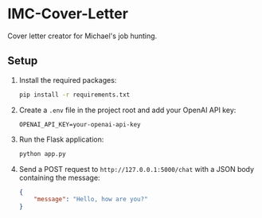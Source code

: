 # IMC-Cover-Letter

Cover letter creator for Michael's job hunting.

## Setup

1. Install the required packages:

    ```sh
    pip install -r requirements.txt
    ```

2. Create a `.env` file in the project root and add your OpenAI API key:

    ```plaintext
    OPENAI_API_KEY=your-openai-api-key
    ```

3. Run the Flask application:

    ```sh
    python app.py
    ```

4. Send a POST request to `http://127.0.0.1:5000/chat` with a JSON body containing the message:

    ```json
    {
        "message": "Hello, how are you?"
    }
    ```
